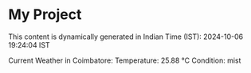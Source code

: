 # My Project

This content is dynamically generated in Indian Time (IST): 2024-10-06 19:24:04 IST


Current Weather in Coimbatore:
Temperature: 25.88 °C
Condition: mist
